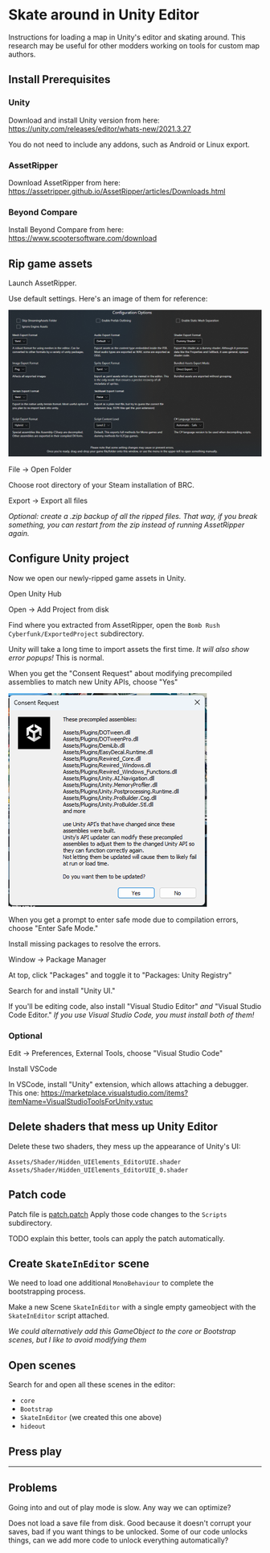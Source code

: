 # Skate around in Unity Editor

Instructions for loading a map in Unity's editor and skating around.  This research may be useful for other modders working on
tools for custom map authors.

## Install Prerequisites

### Unity

Download and install Unity version from here:
https://unity.com/releases/editor/whats-new/2021.3.27

You do not need to include any addons, such as Android or Linux export.

<!--
Launch the Unity editor.  *We don't have a project yet!*  That's ok, we are going to install some addons first.  EDIT: Unity Hub makes this annoying, you cannot launch Unity without first creating an empty project.  So that's what I did: create an empty project, open it.

Window -> Package Manager

At top, click "Packages" and toggle it to "Packages: Unity Registry"
-->

### AssetRipper

Download AssetRipper from here:
https://assetripper.github.io/AssetRipper/articles/Downloads.html

### Beyond Compare

Install Beyond Compare from here:
https://www.scootersoftware.com/download

## Rip game assets

Launch AssetRipper.

Use default settings.  Here's an image of them for reference:

![](docs/assetripper-default-settings.png)

File -> Open Folder

Choose root directory of your Steam installation of BRC.

Export -> Export all files

*Optional: create a .zip backup of all the ripped files.  That way, if you break something, you can restart from the zip instead
of running AssetRipper again.*

## Configure Unity project

Now we open our newly-ripped game assets in Unity.

Open Unity Hub

Open -> Add Project from disk

Find where you extracted from AssetRipper, open the `Bomb Rush Cyberfunk/ExportedProject` subdirectory.

Unity will take a long time to import assets the first time.  *It will also show error popups!*  This is normal.

When you get the "Consent Request" about modifying precompiled assemblies to match new Unity APIs, choose "Yes"

![](docs/consent-request-modify-assemblies.png)

When you get a prompt to enter safe mode due to compilation errors, choose "Enter Safe Mode."

Install missing packages to resolve the errors.

Window -> Package Manager

At top, click "Packages" and toggle it to "Packages: Unity Registry"

Search for and install "Unity UI."

If you'll be editing code, also install "Visual Studio Editor" *and* "Visual Studio Code Editor." *If you use Visual Studio Code, you must install both of them!*

### Optional

Edit -> Preferences, External Tools, choose "Visual Studio Code"

Install VSCode

In VSCode, install "Unity" extension, which allows attaching a debugger.  This one: https://marketplace.visualstudio.com/items?itemName=VisualStudioToolsForUnity.vstuc
<!-- TODO where's the button to enable debug assemblies by default? -->

## Delete shaders that mess up Unity Editor

Delete these two shaders, they mess up the appearance of Unity's UI:

```
Assets/Shader/Hidden_UIElements_EditorUIE.shader
Assets/Shader/Hidden_UIElements_EditorUIE_0.shader
```

## Patch code

Patch file is [patch.patch](./patch.patch)
Apply those code changes to the `Scripts` subdirectory.

TODO explain this better, tools can apply the patch automatically.

## Create `SkateInEditor` scene

We need to load one additional `MonoBehaviour` to complete the bootstrapping process.

Make a new Scene `SkateInEditor` with a single empty gameobject with the `SkateInEditor` script attached.

*We could alternatively add this GameObject to the core or Bootstrap scenes, but I like to avoid modifying them*

## Open scenes

Search for and open all these scenes in the editor:

- `core`
- `Bootstrap`
- `SkateInEditor` (we created this one above)
- `hideout`

## Press play

---

<!--
## Generating the patch

If you have a pristine (unmodified) rip from AssetRipper alongside your modified rip, you can use a diffing tool to see
which scripts were modified.

In Beyond Compare 4, choose folder compare, compare the Assets/Scripts directories, and for "Filters" put: `-*.meta`
-->

## Problems

Going into and out of play mode is slow.  Any way we can optimize?

Does not load a save file from disk.  Good because it doesn't corrupt your saves, bad if you want things to be unlocked.
Some of our code unlocks things, can we add more code to unlock everything automatically?